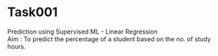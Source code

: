 # Task001
Prediction using Supervised ML - Linear Regression  
Aim : To predict the percentage of a student based on the no. of study hours.  
